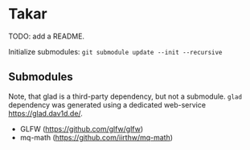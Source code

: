 # Takar

TODO: add a README.

Initialize submodules:
`git submodule update --init --recursive`

## Submodules

Note, that glad is a third-party dependency, but not a submodule. `glad` dependency was generated using a dedicated web-service https://glad.dav1d.de/.

* GLFW (https://github.com/glfw/glfw)
* mq-math (https://github.com/iirthw/mq-math)
